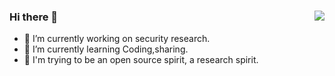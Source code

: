 ### Hi there 👋 <img align="right" src="https://github-readme-stats.vercel.app/api?show_icons=true&username=Hutt0n0">

<!--
**Hutt0n0/Hutt0n0** is a ✨ _special_ ✨ repository because its `README.md` (this file) appears on your GitHub profile.

Here are some ideas to get you started:

-->
- 🔭 I’m currently working on security research.
- 🌱 I’m currently learning Coding,sharing.                          
- 👯 I'm trying to be an open source spirit, a research spirit.



